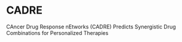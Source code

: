 # CADRE
CAncer Drug Response nEtworks (CADRE) Predicts Synergistic Drug Combinations for Personalized Therapies
